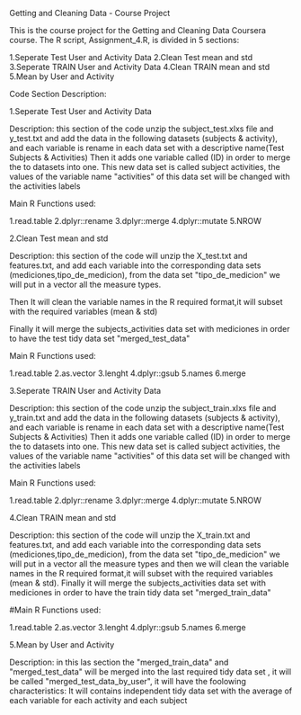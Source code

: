 Getting and Cleaning Data - Course Project

This is the course project for the Getting and Cleaning Data Coursera course. The R script, Assignment_4.R, is divided in 5 sections:

1.Seperate Test User and Activity Data 
2.Clean Test mean and std 
3.Seperate TRAIN User and Activity Data 
4.Clean TRAIN mean and std 
5.Mean by User and Activity 

Code Section Description:

1.Seperate Test User and Activity Data 

Description: this section of the code unzip the subject_test.xlxs file and y_test.txt and add the data in the 
following datasets (subjects & activity), and each variable is rename in each data set with a descriptive name(Test Subjects & Activities)
Then it adds one variable called (ID) in order to merge the to datasets into one.
This new data set is called subject activities, the values of the variable name "activities" of this data set will be changed with the activities labels

Main R Functions used:

1.read.table
2.dplyr::rename
3.dplyr::merge
4.dplyr::mutate
5.NROW

2.Clean Test mean and std 

Description: this section of the code will unzip the X_test.txt and features.txt, and add each variable into the corresponding  data sets (mediciones,tipo_de_medicion), from the data set "tipo_de_medicion" we will put in a vector all the measure types.

Then It will clean the variable names in the R required format,it will subset with the required variables (mean & std)

Finally it will merge the subjects_activities data set with mediciones in order to have the test tidy data set "merged_test_data"

Main R Functions used:

1.read.table
2.as.vector
3.lenght
4.dplyr::gsub
5.names
6.merge
 

3.Seperate TRAIN User and Activity Data 

Description: this section of the code unzip the subject_train.xlxs file and y_train.txt and add the data in the 
following datasets (subjects & activity), and each variable is rename in each data set with a descriptive name(Test Subjects & Activities)
Then it adds one variable called (ID) in order to merge the to datasets into one.
This new data set is called subject activities, the values of the variable name "activities" of this data set will be changed with the activities labels
  
Main R Functions used:

1.read.table
2.dplyr::rename
3.dplyr::merge
4.dplyr::mutate
5.NROW

4.Clean TRAIN mean and std 

Description: this section of the code will unzip the X_train.txt and features.txt, and add each variable into the corresponding 
data sets (mediciones,tipo_de_medicion), from the data set "tipo_de_medicion" we will put in a vector all the measure types and then we will clean the variable names in the R required format,it will subset with the required variables (mean & std).
Finally it will merge the subjects_activities data set with mediciones in order to have the train tidy data set "merged_train_data"

#Main R Functions used:

1.read.table
2.as.vector
3.lenght
4.dplyr::gsub
5.names
6.merge

5.Mean by User and Activity 

Description: in this las section the "merged_train_data" and "merged_test_data" will be merged into the last required
tidy data set , it will be called "merged_test_data_by_user", it will have the foolowing characteristics:
It will contains independent tidy data set with the average of each variable for each activity and each subject


